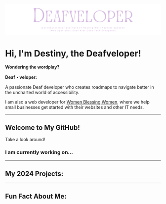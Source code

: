 ![Header that says Destiny O'Connor Co-chair for CNCF DHH WG | Keynote speaker | Web Specialist](https://github.com/Deafveloper/Deafveloper/blob/main/deafveloperbanner.png)
##  
 
# Hi, I'm Destiny, the Deafveloper!

**Wondering the wordplay?**  

**Deaf・veloper:**  

A passionate Deaf developer who creates roadmaps to navigate better in the uncharted world of accessibility.

I am also a web developer for [Women Blessing Women](https://www.womenblessingwomen.org), where we help small businesses get started with their websites and other IT needs.

---

## Welcome to My GitHub!

Take a look around!

### I am currently working on...


---

## My 2024 Projects:



---

## Fun Fact About Me:



